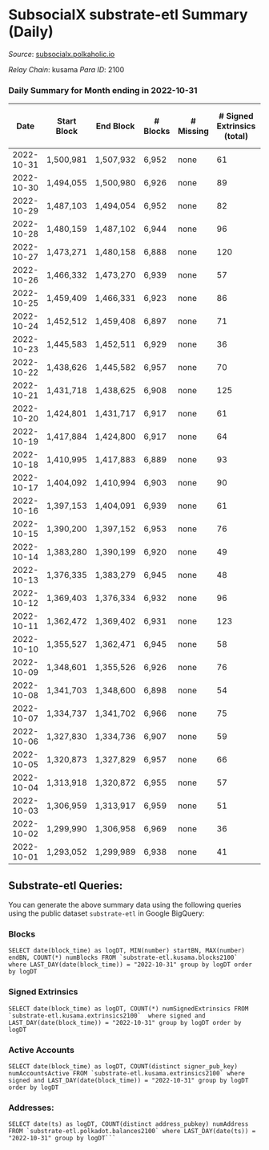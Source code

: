 # SubsocialX substrate-etl Summary (Daily)

_Source_: [subsocialx.polkaholic.io](https://subsocialx.polkaholic.io)

*Relay Chain*: kusama
*Para ID*: 2100



### Daily Summary for Month ending in 2022-10-31


| Date | Start Block | End Block | # Blocks | # Missing | # Signed Extrinsics (total) | # Active Accounts | # Addresses with Balances | # Events | # Transfers | # XCM Transfers In | # XCM Transfers Out |
| ---- | ----------- | --------- | -------- | --------- | --------------------------- | ----------------- | ------------------------- | -------- | ----------- | ------------------ | ------------------- |
| 2022-10-31 | 1,500,981 | 1,507,932 | 6,952 | none  | 61 | 35 | 33,976 | 14,060 |   |   |   |
| 2022-10-30 | 1,494,055 | 1,500,980 | 6,926 | none  | 89 | 42 |  | 14,066 |   |   |   |
| 2022-10-29 | 1,487,103 | 1,494,054 | 6,952 | none  | 82 | 25 |  | 14,130 |   |   |   |
| 2022-10-28 | 1,480,159 | 1,487,102 | 6,944 | none  | 96 | 38 |  | 14,122 |   |   |   |
| 2022-10-27 | 1,473,271 | 1,480,158 | 6,888 | none  | 120 | 27 |  | 14,066 |   |   |   |
| 2022-10-26 | 1,466,332 | 1,473,270 | 6,939 | none  | 57 | 27 |  | 14,021 |   |   |   |
| 2022-10-25 | 1,459,409 | 1,466,331 | 6,923 | none  | 86 | 36 |  | 14,048 |   |   |   |
| 2022-10-24 | 1,452,512 | 1,459,408 | 6,897 | none  | 71 | 28 |  | 13,965 |   |   |   |
| 2022-10-23 | 1,445,583 | 1,452,511 | 6,929 | none  | 36 | 18 |  | 13,944 |   |   |   |
| 2022-10-22 | 1,438,626 | 1,445,582 | 6,957 | none  | 70 | 25 |  | 14,097 |   |   |   |
| 2022-10-21 | 1,431,718 | 1,438,625 | 6,908 | none  | 125 | 51 |  | 14,100 |   |   |   |
| 2022-10-20 | 1,424,801 | 1,431,717 | 6,917 | none  | 61 | 34 |  | 13,992 |   |   |   |
| 2022-10-19 | 1,417,884 | 1,424,800 | 6,917 | none  | 64 | 33 |  | 14,023 |   |   |   |
| 2022-10-18 | 1,410,995 | 1,417,883 | 6,889 | none  | 93 | 36 |  | 14,044 |   |   |   |
| 2022-10-17 | 1,404,092 | 1,410,994 | 6,903 | none  | 90 | 38 |  | 14,032 |   |   |   |
| 2022-10-16 | 1,397,153 | 1,404,091 | 6,939 | none  | 61 | 26 |  | 14,041 |   |   |   |
| 2022-10-15 | 1,390,200 | 1,397,152 | 6,953 | none  | 76 | 30 |  | 14,108 | 2  |   |   |
| 2022-10-14 | 1,383,280 | 1,390,199 | 6,920 | none  | 49 | 27 |  | 13,978 |   |   |   |
| 2022-10-13 | 1,376,335 | 1,383,279 | 6,945 | none  | 48 | 30 |  | 14,009 |   |   |   |
| 2022-10-12 | 1,369,403 | 1,376,334 | 6,932 | none  | 96 | 37 |  | 14,092 |   |   |   |
| 2022-10-11 | 1,362,472 | 1,369,402 | 6,931 | none  | 123 | 40 |  | 14,164 |   |   |   |
| 2022-10-10 | 1,355,527 | 1,362,471 | 6,945 | none  | 58 | 21 |  | 14,033 |   |   |   |
| 2022-10-09 | 1,348,601 | 1,355,526 | 6,926 | none  | 76 | 34 |  | 14,050 |   |   |   |
| 2022-10-08 | 1,341,703 | 1,348,600 | 6,898 | none  | 54 | 29 |  | 13,934 |   |   |   |
| 2022-10-07 | 1,334,737 | 1,341,702 | 6,966 | none  | 75 | 29 |  | 14,118 |   |   |   |
| 2022-10-06 | 1,327,830 | 1,334,736 | 6,907 | none  | 59 | 29 |  | 13,970 |   |   |   |
| 2022-10-05 | 1,320,873 | 1,327,829 | 6,957 | none  | 66 | 31 |  | 14,075 |   |   |   |
| 2022-10-04 | 1,313,918 | 1,320,872 | 6,955 | none  | 57 | 25 |  | 14,054 |   |   |   |
| 2022-10-03 | 1,306,959 | 1,313,917 | 6,959 | none  | 51 | 32 |  | 14,037 |   |   |   |
| 2022-10-02 | 1,299,990 | 1,306,958 | 6,969 | none  | 36 | 19 |  | 14,026 |   |   |   |
| 2022-10-01 | 1,293,052 | 1,299,989 | 6,938 | none  | 41 | 14 |  | 13,973 |   |   |   |

## Substrate-etl Queries:
You can generate the above summary data using the following queries using the public dataset `substrate-etl` in Google BigQuery:


### Blocks
```
SELECT date(block_time) as logDT, MIN(number) startBN, MAX(number) endBN, COUNT(*) numBlocks FROM `substrate-etl.kusama.blocks2100`  where LAST_DAY(date(block_time)) = "2022-10-31" group by logDT order by logDT
```


### Signed Extrinsics
```
SELECT date(block_time) as logDT, COUNT(*) numSignedExtrinsics FROM `substrate-etl.kusama.extrinsics2100`  where signed and LAST_DAY(date(block_time)) = "2022-10-31" group by logDT order by logDT
```


### Active Accounts
```
SELECT date(block_time) as logDT, COUNT(distinct signer_pub_key) numAccountsActive FROM `substrate-etl.kusama.extrinsics2100` where signed and LAST_DAY(date(block_time)) = "2022-10-31" group by logDT order by logDT
```


### Addresses:
```
SELECT date(ts) as logDT, COUNT(distinct address_pubkey) numAddress FROM `substrate-etl.polkadot.balances2100` where LAST_DAY(date(ts)) = "2022-10-31" group by logDT```


